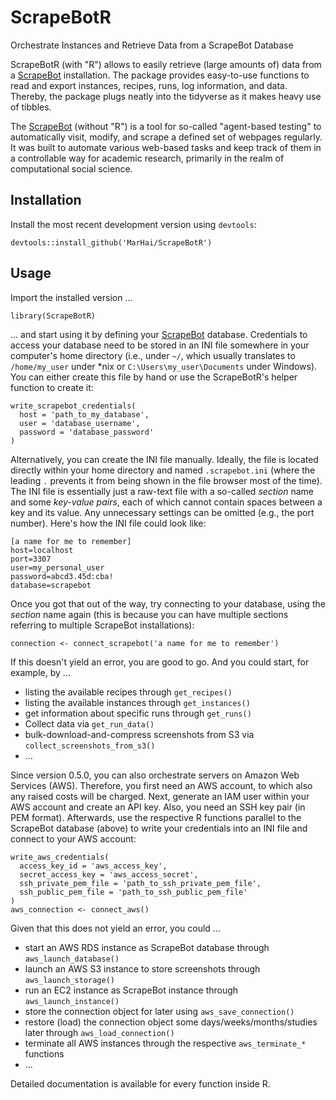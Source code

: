 # ScrapeBotR
Orchestrate Instances and Retrieve Data from a ScrapeBot Database

ScrapeBotR (with "R") allows to easily retrieve (large amounts of) data from a [ScrapeBot](https://github.com/MarHai/ScrapeBot) installation. The package provides easy-to-use functions to read and export instances, recipes, runs, log information, and data. Thereby, the package plugs neatly into the tidyverse as it makes heavy use of tibbles.

The [ScrapeBot](https://github.com/MarHai/ScrapeBot) (without "R") is a tool for so-called "agent-based testing" to automatically visit, modify, and scrape a defined set of webpages regularly. It was built to automate various web-based tasks and keep track of them in a controllable way for academic research, primarily in the realm of computational social science.


## Installation

Install the most recent development version using `devtools`:

```
devtools::install_github('MarHai/ScrapeBotR')
```


## Usage

Import the installed version ...

```
library(ScrapeBotR)
```

... and start using it by defining your [ScrapeBot](https://github.com/MarHai/ScrapeBot) database. Credentials to access your database need to be stored in an INI file somewhere in your computer's home directory (i.e., under `~/`, which usually translates  to `/home/my_user` under *nix or `C:\Users\my_user\Documents` under Windows). You can either create this file by hand or use the ScrapeBotR's helper function to create it:

```
write_scrapebot_credentials(
  host = 'path_to_my_database',
  user = 'database_username',
  password = 'database_password'
)
```

Alternatively, you can create the INI file manually. Ideally, the file is located directly within your home directory and named `.scrapebot.ini` (where the leading `.` prevents it from being shown in the file browser most of the time). The INI file is essentially just a raw-text file with a so-called _section_ name and some _key-value pairs_, each of which cannot contain spaces between a key and its value. Any unnecessary settings can be omitted (e.g., the port number). Here's how the INI file could look like:

```
[a name for me to remember]
host=localhost
port=3307
user=my_personal_user
password=abcd3.45d:cba!
database=scrapebot
```

Once you got that out of the way, try connecting to your database, using the _section_ name again (this is because you can have multiple sections referring to multiple ScrapeBot installations):

```
connection <- connect_scrapebot('a name for me to remember')
```

If this doesn't yield an error, you are good to go. And you could start, for example, by ...

- listing the available recipes through `get_recipes()`
- listing the available instances through `get_instances()`
- get information about specific runs through `get_runs()`
- Collect data via `get_run_data()`
- bulk-download-and-compress screenshots from S3 via `collect_screenshots_from_s3()`
- ...

Since version 0.5.0, you can also orchestrate servers on Amazon Web Services (AWS). Therefore, you first need an AWS account, to which also any raised costs will be charged. Next, generate an IAM user within your AWS account and create an API key. Also, you need an SSH key pair (in PEM format). Afterwards, use the respective R functions parallel to the ScrapeBot database (above) to write your credentials into an INI file and connect to your AWS account:

```
write_aws_credentials(
  access_key_id = 'aws_access_key', 
  secret_access_key = 'aws_access_secret', 
  ssh_private_pem_file = 'path_to_ssh_private_pem_file', 
  ssh_public_pem_file = 'path_to_ssh_public_pem_file'
)
aws_connection <- connect_aws()
```

Given that this does not yield an error, you could ...

- start an AWS RDS instance as ScrapeBot database through `aws_launch_database()`
- launch an AWS S3 instance to store screenshots through `aws_launch_storage()`
- run an EC2 instance as ScrapeBot instance through `aws_launch_instance()`
- store the connection object for later using `aws_save_connection()`
- restore (load) the connection object some days/weeks/months/studies later through `aws_load_connection()`
- terminate all AWS instances through the respective `aws_terminate_*` functions
- ...

Detailed documentation is available for every function inside R.
